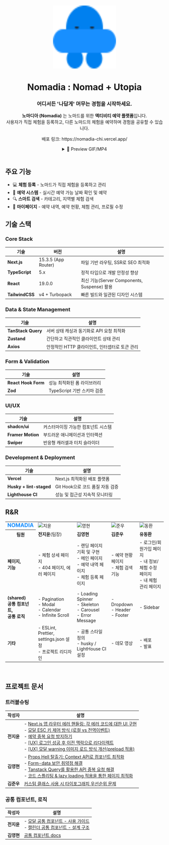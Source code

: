 <p align="center">
  <a href="https://nomadia-two.vercel.app/">
  <img width="200" height="200" alt="logo" src="./public/images/icons/logo.svg" />
  </a>
</p>

<div align="center">

# Nomadia : Nomad + Utopia

### 어디서든 '나답게' 머무는 경험을 시작하세요.

**노마디아 (Nomadia)** 는 노마드를 위한 **액티비티 예약 플랫폼**입니다.  
사용자가 직접 체험을 등록하고, 다른 노마드의 체험을 예약하며 경험을 공유할 수 있습니다.

</div>
<p align="center">
배포 링크: https://nomadia-chi.vercel.app/
</p>

<div align="center">
<details>
<summary> 👀 Preview GIF/MP4</summary>

#### 회원가입/로그인

![회원가입_로그인_2배속](https://github.com/user-attachments/assets/27669840-8ad0-4cfc-895b-0731aa1e2e4e)

#### 메인페이지 캐러셀
![720메인화면캐러셀](https://github.com/user-attachments/assets/b17dec3e-09e8-4232-9e3d-0a0700a44ce3)

#### 메인페이지 리스트
![720메인화면리스트](https://github.com/user-attachments/assets/1f4caad9-f103-4c96-8440-f31d78bfff0c)

#### 메인페이지 검색
![720_검색](https://github.com/user-attachments/assets/9bd568fd-0818-4f25-9680-b763d3ad079c)

---

#### 체험 등록

https://github.com/user-attachments/assets/e7392d86-01c6-4a3e-9dea-505839d868ca

#### 마이페이지 내 체험 관리 - 체험 수정

![체험수정_2배속](https://github.com/user-attachments/assets/8d7843fd-2522-4443-aec8-d6379d2d20a6)

#### 마이페이지 내 체험 관리 - 체험 삭제

![내체험관리_체험삭제](https://github.com/user-attachments/assets/b8ded43c-53b0-4326-9c6c-ba835170561e)

#### 마이페이지 예약 내역 - 취소

![예약취소_2배속](https://github.com/user-attachments/assets/00d2a0a5-814d-4444-b0ef-7dc1b91713b4)

#### 마이페이지 예약 내역 - 후기 작성

![후기작성](https://github.com/user-attachments/assets/931a7f38-b350-4b6d-b31c-4f8784736b69)

#### 마이페이지 내 예약 현황
![720_예약현황](https://github.com/user-attachments/assets/1d081528-1a2c-4579-a421-138359d4aad6)

---

#### 상세페이지

https://github.com/user-attachments/assets/1dcba629-9388-41bc-a9a5-a5c0f5c12bc1

---

</details>
<br>
</div>

## 주요 기능

- 💻 **체험 등록** - 노마드가 직접 체험을 등록하고 관리
- 📅 **예약 시스템** - 실시간 예약 가능 날짜 확인 및 예약
- 🔍 **스마트 검색** - 카테고리, 지역별 체험 검색
- 👤 **마이페이지** - 예약 내역, 예약 현황, 체험 관리, 프로필 수정

## 기술 스택

### **Core Stack**

| 기술            | 버전                | 설명                                        |
| --------------- | ------------------- | ------------------------------------------- |
| **Next.js**     | 15.3.5 (App Router) | 파일 기반 라우팅, SSR로 SEO 최적화          |
| **TypeScript**  | 5.x                 | 정적 타입으로 개발 안정성 향상              |
| **React**       | 19.0.0              | 최신 기능(Server Components, Suspense) 활용 |
| **TailwindCSS** | v4 + Turbopack      | 빠른 빌드와 일관된 디자인 시스템            |

### **Data & State Management**

| 기술               | 설명                                           |
| ------------------ | ---------------------------------------------- |
| **TanStack Query** | 서버 상태 캐싱과 동기화로 API 요청 최적화      |
| **Zustand**        | 간단하고 직관적인 클라이언트 상태 관리         |
| **Axios**          | 안정적인 HTTP 클라이언트, 인터셉터로 토큰 관리 |

### **Form & Validation**

| 기술                | 설명                        |
| ------------------- | --------------------------- |
| **React Hook Form** | 성능 최적화된 폼 라이브러리 |
| **Zod**             | TypeScript 기반 스키마 검증 |

### **UI/UX**

| 기술              | 설명                                |
| ----------------- | ----------------------------------- |
| **shadcn/ui**     | 커스터마이징 가능한 컴포넌트 시스템 |
| **Framer Motion** | 부드러운 애니메이션과 인터랙션      |
| **Swiper**        | 반응형 캐러셀과 터치 슬라이더       |

### **Development & Deployment**

| 기술                    | 설명                             |
| ----------------------- | -------------------------------- |
| **Vercel**              | Next.js 최적화된 배포 플랫폼     |
| **Husky + lint-staged** | Git Hook으로 코드 품질 자동 검증 |
| **Lighthouse CI**       | 성능 및 접근성 지속적 모니터링   |

## R&R

<table>
  <tr>
    <td>
    <img src="./public/images/icons/nomadia.svg" alt="노마디아" width="200" />
    </td>
    <td>
    <img width="700" alt="지윤" src="https://github.com/user-attachments/assets/5dc9a246-7db3-4770-98e2-1c8ca6500c96" />
    </td>
    <td>
    <img width="700" alt="영현" src="https://github.com/user-attachments/assets/7a783360-154a-4bc8-be12-227523f40734" />
    </td>
    <td>
    <img width="700" alt="준우" src="https://github.com/user-attachments/assets/a4e25b3d-5dd7-4579-afdf-f7c7721bf352" />
    </td>
    <td>
    <img width="700" alt="동환" src="https://github.com/user-attachments/assets/af171698-31e7-4aec-a27f-e91394195e09" />
    </td>
  </tr>
  <tr>
    <th>팀원</th>
    <td><strong>전지윤</strong>(팀장)</td>
    <td><strong>김영현</strong></td>
    <td><strong>김준우</strong></td>
    <td><strong>유동환</strong></td>
  </tr>
  <tr>
    <td><strong>페이지,<br> 기능</strong></td>
    <td>
      - 체험 상세 페이지<br>
      - 404 페이지, 에러 페이지<br>
    </td>
    <td>
      - 랜딩 페이지 기획 및 구현<br>
      - 메인 페이지<br>
      - 예약 내역 페이지<br>
      - 체험 등록 페이지<br>
    </td>
    <td>
      - 예약 현황 페이지<br>
      - 체험 검색 기능<br>
    </td>
    <td>
      - 로그인/회원가입 페이지<br>
      - 내 정보/체험 수정 페이지<br>
      - 내 체험 관리 페이지<br>
    </td>
  </tr>
  <tr>
    <td><strong>(shared)<br> 공통 컴포넌트, <br> 공통 로직</strong></td>
    <td>
      - Pagination<br>
      - Modal<br>
      - Calendar<br>
      - Infinite Scroll
    </td>
    <td>      
      - Loading Spinner<br>
      - Skeleton<br>
      - Carousel<br>
      - Error Message<br> 
    </td>
    <td>
      - Dropdown<br>
      - Header<br>
      - Footer<br>
    </td>
    <td>- Sidebar</td>
  </tr>
  <tr>
    <td><strong>기타</strong></td>
    <td>- ESLint, Prettier, settings.json 설정<br>- 프로젝트 리디자인</td>
    <td>- 공통 스타일 정의<br>- husky / LightHouse CI 설정 </td>
    <td>- 데모 영상</td>
    <td>- 배포<br> - 발표</td>
  </tr>
</table>

<br>

## 프로젝트 문서

### 트러블슈팅

| 작성자     | 설명                                                                                                                                                                                                                                                                                                                                                                                                                                                                                                                                                                                                                                             |
| ---------- | ------------------------------------------------------------------------------------------------------------------------------------------------------------------------------------------------------------------------------------------------------------------------------------------------------------------------------------------------------------------------------------------------------------------------------------------------------------------------------------------------------------------------------------------------------------------------------------------------------------------------------------------------ |
| **전지윤** | - [Next.js 앱 라우터 에러 핸들링: 각 에러 코드에 대한 UI 구현](https://www.notion.so/in-237bbeae3e2b80588e00f306680edaec) <br> - [모달 ESC 키 제어 방식 (로컬 vs 전역이벤트)](https://www.notion.so/ESC-vs-268bbeae3e2b80e5a292f152e60e3d5d) <br> - [예약 중복 요청 방지하기](https://www.notion.so/269bbeae3e2b808588bad2c3d4045729) <br> - [[UX] 로그인 성공 후 이전 맥락으로 리다이렉트](https://www.notion.so/UX-268bbeae3e2b8012882bce823bdca54f) <br> - [[UX] 모달 warning 이미지 로드 방식 개선(preload 적용)](https://www.notion.so/UX-warning-preload-26bbbeae3e2b8017ada8e43ddc792d31)                                                 |
| **김영현** | - [Props Hell 탈출기: Context API로 컴포넌트 최적화](https://dust-radiator-52b.notion.site/Props-Hell-Context-API-263b2ffc607580b5923cd91b1bd088d4?source=copy_link) <br> - [Form-data 보안 취약점 해결](https://dust-radiator-52b.notion.site/form-data-263b2ffc607580fc9f92f3a23698cdd7?source=copy_link)<br> - [Tanstack Query를 활용한 API 중복 요청 해결](https://dust-radiator-52b.notion.site/Tanstack-Query-API-263b2ffc607580df8b40d836d1afb1fc?source=copy_link) <br> - [코드 스플리팅 & lazy loading 적용을 통한 페이지 최적화](https://dust-radiator-52b.notion.site/Lazy-Loading-263b2ffc607580088b60c780d4d67af7?source=copy_link) |
| **김준우** | [커스텀 클래스 사용 시 타이포그래피 우선순위 문제](https://www.notion.so/248bbeae3e2b80adb9b2c8a16d298ea0)                                                                                                                                                                                                                                                                                                                                                                                                                                                                                                                                       |

### 공통 컴포넌트, 로직

| 작성자     | 설명                                                                                                                                                                                           |
| ---------- | ---------------------------------------------------------------------------------------------------------------------------------------------------------------------------------------------- |
| **전지윤** | - [모달 공통 컴포넌트 - 사용 가이드](https://www.notion.so/23abbeae3e2b8001b05bd84257659cca) <br> - [캘린더 공통 컴포넌트 - 설계 구조](https://www.notion.so/26cbbeae3e2b8018b061f355ba257cde) |
| **김영현** | [공통 컴포넌트 docs](https://dust-radiator-52b.notion.site/DOCS-204b2ffc607580a4874bee3ab6056d51?source=copy_link)                                                                             |
